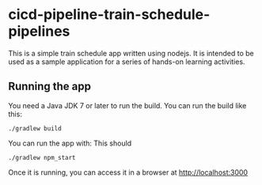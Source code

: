 # cicd-pipeline-train-schedule-pipelines

This is a simple train schedule app written using nodejs. It is intended to be used as a sample application for a series of hands-on learning activities.

## Running the app

You need a Java JDK 7 or later to run the build. You can run the build like this:

    ./gradlew build

You can run the app with:
This should

    ./gradlew npm_start

Once it is running, you can access it in a browser at [http://localhost:3000](http://localhost:3000)
